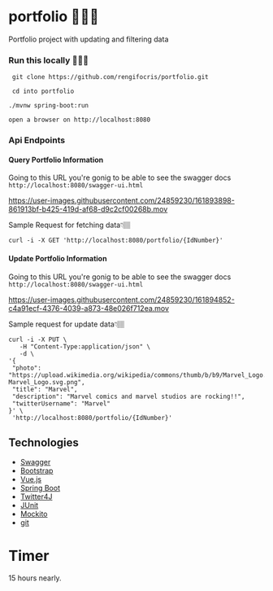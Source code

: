 # portfolio 🧑🏽‍💻
 Portfolio project with updating and filtering data 

### Run this locally 🧑🏽‍💻
```
 git clone https://github.com/rengifocris/portfolio.git
```

```
 cd into portfolio
```

```
./mvnw spring-boot:run
```

```
open a browser on http://localhost:8080
```

### Api Endpoints 
#### Query Portfolio Information

Going to this URL you're gonig to be able to see the swagger docs  ```http://localhost:8080/swagger-ui.html```

https://user-images.githubusercontent.com/24859230/161893898-861913bf-b425-419d-af68-d9c2cf00268b.mov

Sample Request for fetching data👇🏽

```
curl -i -X GET 'http://localhost:8080/portfolio/{IdNumber}'
```


#### Update Portfolio Information

Going to this URL you're gonig to be able to see the swagger docs  ```http://localhost:8080/swagger-ui.html```

https://user-images.githubusercontent.com/24859230/161894852-c4a91ecf-4376-4039-a873-48e026f712ea.mov

Sample request for update data👇🏽

```
curl -i -X PUT \
   -H "Content-Type:application/json" \
   -d \
'{
 "photo": "https://upload.wikimedia.org/wikipedia/commons/thumb/b/b9/Marvel_Logo.svg/2560px-Marvel_Logo.svg.png",
 "title": "Marvel",
 "description": "Marvel comics and marvel studios are rocking!!",
 "twitterUsername": "Marvel"
}' \
 'http://localhost:8080/portfolio/{IdNumber}'
```

## Technologies
* [Swagger](https://swagger.io/)
* [Bootstrap](https://getbootstrap.com/)
* [Vue.js](https://vuejs.org/)
* [Spring Boot](https://spring.io/projects/spring-boot)
* [Twitter4J](http://twitter4j.org/en/)
* [JUnit](https://junit.org/)
* [Mockito](https://site.mockito.org/)
* [git](https://git-scm.com/)

# Timer
15 hours nearly.
